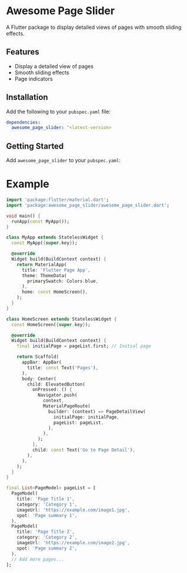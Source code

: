 # Awesome Page Slider

A Flutter package to display detailed views of pages with smooth sliding effects.

## Features

- Display a detailed view of pages
- Smooth sliding effects
- Page indicators

## Installation

Add the following to your `pubspec.yaml` file:

```yaml
dependencies:
  awesome_page_slider: ^<latest-version>
  ```

## Getting Started

Add `awesome_page_slider` to your `pubspec.yaml`:

# Example

```dart
import 'package:flutter/material.dart';
import 'package:awesome_page_slider/awesome_page_slider.dart';

void main() {
  runApp(const MyApp());
}

class MyApp extends StatelessWidget {
  const MyApp({super.key});

  @override
  Widget build(BuildContext context) {
    return MaterialApp(
      title: 'Flutter Page App',
      theme: ThemeData(
        primarySwatch: Colors.blue,
      ),
      home: const HomeScreen(),
    );
  }
}

class HomeScreen extends StatelessWidget {
  const HomeScreen({super.key});

  @override
  Widget build(BuildContext context) {
    final initialPage = pageList.first; // Initial page

    return Scaffold(
      appBar: AppBar(
        title: const Text('Pages'),
      ),
      body: Center(
        child: ElevatedButton(
          onPressed: () {
            Navigator.push(
              context,
              MaterialPageRoute(
                builder: (context) => PageDetailView(
                  initialPage: initialPage,
                  pageList: pageList,
                ),
              ),
            );
          },
          child: const Text('Go to Page Detail'),
        ),
      ),
    );
  }
}

final List<PageModel> pageList = [
  PageModel(
    title: 'Page Title 1',
    category: 'Category 1',
    imageUrl: 'https://example.com/image1.jpg',
    spot: 'Page summary 1',
  ),
  PageModel(
    title: 'Page Title 2',
    category: 'Category 2',
    imageUrl: 'https://example.com/image2.jpg',
    spot: 'Page summary 2',
  ),
  // Add more pages...
];

```